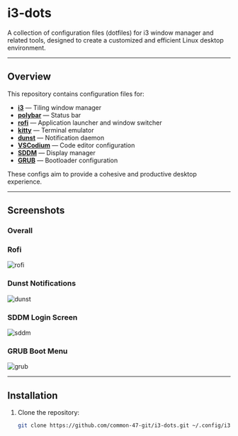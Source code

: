 # i3-dots

A collection of configuration files (dotfiles) for i3 window manager and related tools, designed to create a customized and efficient Linux desktop environment.

---

## Overview

This repository contains configuration files for:

- **[i3](https://i3wm.org/)** — Tiling window manager
- **[polybar](https://github.com/polybar/polybar)** — Status bar
- **[rofi](https://github.com/davatorium/rofi)** — Application launcher and window switcher
- **[kitty](https://sw.kovidgoyal.net/kitty/)** — Terminal emulator
- **[dunst](https://dunst-project.org/)** — Notification daemon
- **[VSCodium](https://vscodium.com/)** — Code editor configuration
- **[SDDM](https://github.com/sddm/sddm)** — Display manager
- **[GRUB](https://www.gnu.org/software/grub/)** — Bootloader configuration

These configs aim to provide a cohesive and productive desktop experience.

---

## Screenshots

### Overall

### Rofi
![rofi](https://example.com/screenshots/rofi.png)

### Dunst Notifications
![dunst](https://example.com/screenshots/dunst.png)

### SDDM Login Screen
![sddm](https://example.com/screenshots/sddm.png)

### GRUB Boot Menu
![grub](https://example.com/screenshots/grub.png)

---

## Installation

1. Clone the repository:

   ```bash
   git clone https://github.com/common-47-git/i3-dots.git ~/.config/i3-dots
